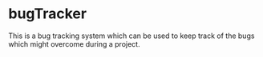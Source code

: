 # bugTracker
This is a bug tracking system which can be used to keep track of the bugs which might overcome during a project.
